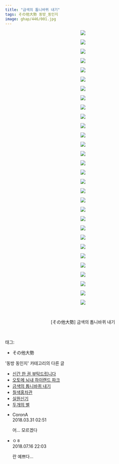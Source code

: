 ```yaml
---
title: "금색의 톱니바퀴 내기"
tags: その他大勢 동방_동인지
image: ghap/446/001.jpg
---
```

<div class="article">
<p style="text-align: center; clear: none; float: none;"><img src="{{ site.nasurl }}/ghap/446/001.jpg"/></p>
<p style="text-align: center; clear: none; float: none;"><img src="{{ site.nasurl }}/ghap/446/002.jpg"/></p>
<p style="text-align: center; clear: none; float: none;"><img src="{{ site.nasurl }}/ghap/446/003.jpg"/></p>
<p style="text-align: center; clear: none; float: none;"><img src="{{ site.nasurl }}/ghap/446/004.jpg"/></p>
<p style="text-align: center; clear: none; float: none;"><img src="{{ site.nasurl }}/ghap/446/005.jpg"/></p>
<p style="text-align: center; clear: none; float: none;"><img src="{{ site.nasurl }}/ghap/446/006.jpg"/></p>
<p style="text-align: center; clear: none; float: none;"><img src="{{ site.nasurl }}/ghap/446/007.jpg"/></p>
<p style="text-align: center; clear: none; float: none;"><img src="{{ site.nasurl }}/ghap/446/008.jpg"/></p>
<p style="text-align: center; clear: none; float: none;"><img src="{{ site.nasurl }}/ghap/446/009.jpg"/></p>
<p style="text-align: center; clear: none; float: none;"><img src="{{ site.nasurl }}/ghap/446/010.jpg"/></p>
<p style="text-align: center; clear: none; float: none;"><img src="{{ site.nasurl }}/ghap/446/011.jpg"/></p>
<p style="text-align: center; clear: none; float: none;"><img src="{{ site.nasurl }}/ghap/446/012.jpg"/></p>
<p style="text-align: center; clear: none; float: none;"><img src="{{ site.nasurl }}/ghap/446/013.jpg"/></p>
<p style="text-align: center; clear: none; float: none;"><img src="{{ site.nasurl }}/ghap/446/014.jpg"/></p>
<p style="text-align: center; clear: none; float: none;"><img src="{{ site.nasurl }}/ghap/446/015.jpg"/></p>
<p style="text-align: center; clear: none; float: none;"><img src="{{ site.nasurl }}/ghap/446/016.jpg"/></p>
<p style="text-align: center; clear: none; float: none;"><img src="{{ site.nasurl }}/ghap/446/017.jpg"/></p>
<p style="text-align: center; clear: none; float: none;"><img src="{{ site.nasurl }}/ghap/446/018.jpg"/></p>
<p style="text-align: center; clear: none; float: none;"><img src="{{ site.nasurl }}/ghap/446/019.jpg"/></p>
<p style="text-align: center; clear: none; float: none;"><img src="{{ site.nasurl }}/ghap/446/020.jpg"/></p>
<p style="text-align: center; clear: none; float: none;"><img src="{{ site.nasurl }}/ghap/446/021.jpg"/></p>
<p style="text-align: center; clear: none; float: none;"><img src="{{ site.nasurl }}/ghap/446/022.jpg"/></p>
<p style="text-align: center; clear: none; float: none;"><img src="{{ site.nasurl }}/ghap/446/023.jpg"/></p>
<p style="text-align: center; clear: none; float: none;"><img src="{{ site.nasurl }}/ghap/446/024.jpg"/></p>
<p style="text-align: center; clear: none; float: none;"><img src="{{ site.nasurl }}/ghap/446/025.jpg"/></p>
<p style="text-align: center; clear: none; float: none;"><img src="{{ site.nasurl }}/ghap/446/026.jpg"/></p>
<p style="text-align: center; clear: none; float: none;"><img src="{{ site.nasurl }}/ghap/446/027.jpg"/></p>
<p style="text-align: center; clear: none; float: none;"><img src="{{ site.nasurl }}/ghap/446/028.jpg"/></p>
<p style="text-align: center; clear: none; float: none;"><img src="{{ site.nasurl }}/ghap/446/029.jpg"/></p>
<p style="text-align: center; clear: none; float: none;"><img src="{{ site.nasurl }}/ghap/446/030.jpg"/></p>
<p style="text-align: center; clear: none; float: none;"><br/></p>
<p style="text-align: center; clear: none; float: none;">[その他大勢] 금색의 톱니바퀴 내기</p>
<p><br/></p>
</div><div class="tagTrail">
<p>태그: </p>
<ul>
<li>その他大勢</li>
</ul>
</div><div class="another">
<p>'동방 동인지' 카테고리의 다른 글</p>
<ul>
<li><a href="/2016-06-21-ghap_448">신간 한 권 부탁드립니다</a></li>
<li><a href="/2016-06-21-ghap_447">오토메 뇌내 하이랜드 파크</a></li>
<li><a href="/2016-06-21-ghap_446">금색의 톱니바퀴 내기</a></li>
<li><a href="/2016-06-21-ghap_444">칠색홍차관</a></li>
<li><a href="/2016-06-21-ghap_443">실원신기</a></li>
<li><a href="/2016-06-21-ghap_442">두개의 별</a></li>
</ul>
</div><div class="cb_module cb_fluid">
<div class="cb_wrt cb_profile">
<div class="comment">
<ul>
<li class="cb_thumb_off" id="comment15230677">
<div class="cb_comment_area">
<div class="cb_info_area">
<div class="cb_section">
<span class="cb_nick_name">CoronA</span>
</div>
<div class="cb_section">
<span class="cb_date">2018.03.31 02:51 </span>
</div>
</div>
<div class="cb_dsc_comment">
<p class="cb_dsc">
											어... 모르겠다
										</p>
</div>
</div></li>
<li class="cb_thumb_off" id="comment15288152">
<div class="cb_comment_area">
<div class="cb_info_area">
<div class="cb_section">
<span class="cb_nick_name">ㅇㅎ</span>
</div>
<div class="cb_section">
<span class="cb_date">2018.07.16 22:03 </span>
</div>
</div>
<div class="cb_dsc_comment">
<p class="cb_dsc">
											란 예쁘다...
										</p>
</div>
</div></li>
</ul>
</div>
</div><!-- commentList close -->
</div>